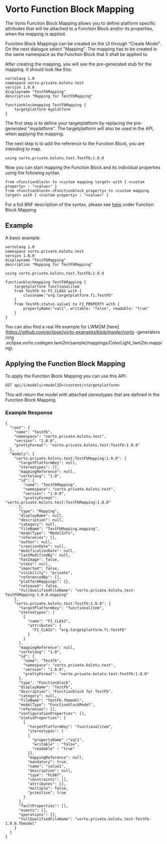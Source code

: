 # Vorto Function Block Mapping

The Vorto Function Block Mapping allows you to define platform specific attributes that will be
attached to a Function Block and/or its properties, when the mapping is applied. 

Function Block Mappings can be created on the UI through "Create Model". On the next dialogue 
select "Mapping". The mapping has to be created in the same namespace as the Function Block that
it shall be applied to. 

After creating the mapping, you will see the pre-generated stub for the mapping. It should
look like this: 

    vortolang 1.0
    namespace vorto.private.kolotu.test
    version 1.0.0
    displayname "TestFbMapping"
    description "Mapping for TestFbMapping"
    
    functionblockmapping TestFbMapping {
    	targetplatform myplatform
    }
    
The first step is to define your targetplatform by replacing the pre-generated "myplatform". 
The targetplatform will also be used in the API, when applying the mapping. 

The next step is to add the reference to the Function Block, you are intending to map. 

    using vorto.private.kolotu.test.TestFb;1.0.0
    
Now you can start mapping the Function Block and its individual properties using the following
syntax. 

    from <Functionblock> to <custom mapping target> with { <custom property> : "<value>" }
    from <Functionblock>.<Functionblock property> to <custom mapping target> with { <custom property> : "<value>" }
   
For a full BNF description of the syntax, please see [here](../vortolang-1.0.md) under Function Block Mapping

## Example
A basic example: 

    vortolang 1.0
    namespace vorto.private.kolotu.test
    version 1.0.0
    displayname "TestFbMapping"
    description "Mapping for TestFbMapping"
    
    using vorto.private.kolotu.test.TestFb;1.0.0
    
    functionblockmapping TestFbMapping {
    	targetplatform functionalitem
    	from TestFb to FI_CLASS with {
    	    classname:"org.targetplatform.fi.TestFb"
    	}
    	from TestFb.status.value1 to FI_PROPERTY with {
    	    propertyName:"val1", writable: "false", readable: "true"
    	}
    }

You can also find a real life example for LWM2M [here](https://github.com/eclipse/vorto-examples/blob/master/vorto
-generators
/org
.eclipse.vorto.codegen.lwm2m/sample/mappings/ColorLight_lwm2m.mapping).

## Applying the Function Block Mapping 

To apply the Function Block Mapping you can use this API: 
    
    GET api/1/models/<modelID>/content/<targetplatform>
    
This will return the model with attached stereotypes that are defined in the Function Block Mapping.

### Example Response

    {
      "root": {
        "name": "TestFb",
        "namespace": "vorto.private.kolotu.test",
        "version": "1.0.0",
        "prettyFormat": "vorto.private.kolotu.test:TestFb:1.0.0"
      },
      "models": {
        "vorto.private.kolotu.test:TestFbMapping:1.0.0": {
          "targetPlatformKey": null,
          "stereotypes": [],
          "mappingReference": null,
          "vortolang": "1.0",
          "id": {
            "name": "TestFbMapping",
            "namespace": "vorto.private.kolotu.test",
            "version": "1.0.0",
            "prettyFormat": "vorto.private.kolotu.test:TestFbMapping:1.0.0"
          },
          "type": "Mapping",
          "displayName": null,
          "description": null,
          "category": null,
          "fileName": "TestFbMapping.mapping",
          "modelType": "ModelInfo",
          "references": [],
          "author": null,
          "creationDate": null,
          "modificationDate": null,
          "lastModifiedBy": null,
          "hasImage": false,
          "state": null,
          "imported": false,
          "visibility": "private",
          "referencedBy": [],
          "platformMappings": {},
          "released": false,
          "fullQualifiedFileName": "vorto.private.kolotu.test-TestFbMapping-1.0.0.mapping"
        },
        "vorto.private.kolotu.test:TestFb:1.0.0": {
          "targetPlatformKey": "functionalitem",
          "stereotypes": [
            {
              "name": "FI_CLASS",
              "attributes": {
                "FI_CLASS": "org.targetplatform.fi.TestFb"
              }
            }
          ],
          "mappingReference": null,
          "vortolang": "1.0",
          "id": {
            "name": "TestFb",
            "namespace": "vorto.private.kolotu.test",
            "version": "1.0.0",
            "prettyFormat": "vorto.private.kolotu.test:TestFb:1.0.0"
          },
          "type": "Functionblock",
          "displayName": "TestFb",
          "description": "Functionblock for TestFb",
          "category": null,
          "fileName": "TestFb.fbmodel",
          "modelType": "FunctionblockModel",
          "references": [],
          "configurationProperties": [],
          "statusProperties": [
            {
              "targetPlatformKey": "functionalitem",
              "stereotypes": [
              {
                "propertyName" :"val1", 
                "writable" : "false", 
                "readable" : "true"
              }],
              "mappingReference": null,
              "mandatory": true,
              "name": "value1",
              "description": null,
              "type": "FLOAT",
              "constraints": [],
              "attributes": [],
              "multiple": false,
              "primitive": true
            }
          ],
          "faultProperties": [],
          "events": [],
          "operations": [],
          "fullQualifiedFileName": "vorto.private.kolotu.test-TestFb-1.0.0.fbmodel"
        }
      }
    }
